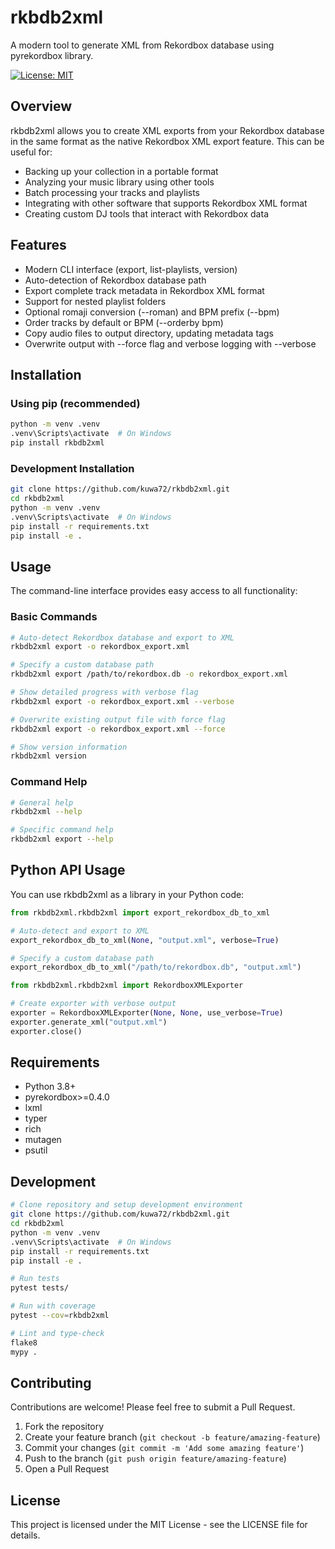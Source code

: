 # rkbdb2xml

A modern tool to generate XML from Rekordbox database using pyrekordbox library.

[![License: MIT](https://img.shields.io/badge/License-MIT-blue.svg)](https://opensource.org/licenses/MIT)

## Overview

rkbdb2xml allows you to create XML exports from your Rekordbox database in the same format as the native Rekordbox XML export feature. This can be useful for:

- Backing up your collection in a portable format
- Analyzing your music library using other tools
- Batch processing your tracks and playlists
- Integrating with other software that supports Rekordbox XML format
- Creating custom DJ tools that interact with Rekordbox data

## Features

- Modern CLI interface (export, list-playlists, version)
- Auto-detection of Rekordbox database path
- Export complete track metadata in Rekordbox XML format
- Support for nested playlist folders
- Optional romaji conversion (--roman) and BPM prefix (--bpm)
- Order tracks by default or BPM (--orderby bpm)
- Copy audio files to output directory, updating metadata tags
- Overwrite output with --force flag and verbose logging with --verbose

## Installation

### Using pip (recommended)

```bash
python -m venv .venv
.venv\Scripts\activate  # On Windows
pip install rkbdb2xml
```

### Development Installation

```bash
git clone https://github.com/kuwa72/rkbdb2xml.git
cd rkbdb2xml
python -m venv .venv
.venv\Scripts\activate  # On Windows
pip install -r requirements.txt
pip install -e .
```

## Usage

The command-line interface provides easy access to all functionality:

### Basic Commands

```bash
# Auto-detect Rekordbox database and export to XML
rkbdb2xml export -o rekordbox_export.xml

# Specify a custom database path
rkbdb2xml export /path/to/rekordbox.db -o rekordbox_export.xml

# Show detailed progress with verbose flag
rkbdb2xml export -o rekordbox_export.xml --verbose

# Overwrite existing output file with force flag
rkbdb2xml export -o rekordbox_export.xml --force

# Show version information
rkbdb2xml version
```

### Command Help

```bash
# General help
rkbdb2xml --help

# Specific command help
rkbdb2xml export --help
```

## Python API Usage

You can use rkbdb2xml as a library in your Python code:

```python
from rkbdb2xml.rkbdb2xml import export_rekordbox_db_to_xml

# Auto-detect and export to XML
export_rekordbox_db_to_xml(None, "output.xml", verbose=True)

# Specify a custom database path
export_rekordbox_db_to_xml("/path/to/rekordbox.db", "output.xml")
```

```python
from rkbdb2xml.rkbdb2xml import RekordboxXMLExporter

# Create exporter with verbose output
exporter = RekordboxXMLExporter(None, None, use_verbose=True)
exporter.generate_xml("output.xml")
exporter.close()
```

## Requirements

- Python 3.8+
- pyrekordbox>=0.4.0
- lxml
- typer
- rich
- mutagen
- psutil

## Development

```bash
# Clone repository and setup development environment
git clone https://github.com/kuwa72/rkbdb2xml.git
cd rkbdb2xml
python -m venv .venv
.venv\Scripts\activate  # On Windows
pip install -r requirements.txt
pip install -e .

# Run tests
pytest tests/

# Run with coverage
pytest --cov=rkbdb2xml

# Lint and type-check
flake8
mypy .
```

## Contributing

Contributions are welcome! Please feel free to submit a Pull Request.

1. Fork the repository
2. Create your feature branch (`git checkout -b feature/amazing-feature`)
3. Commit your changes (`git commit -m 'Add some amazing feature'`)
4. Push to the branch (`git push origin feature/amazing-feature`)
5. Open a Pull Request

## License

This project is licensed under the MIT License - see the LICENSE file for details.
